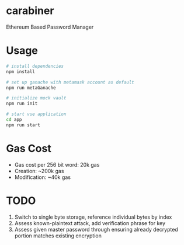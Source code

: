 # carabiner
Ethereum Based Password Manager


# Usage
``` bash
# install dependencies
npm install

# set up ganache with metamask account as default
npm run metaGanache

# initialize mock vault
npm run init

# start vue application
cd app
npm run start
```

# Gas Cost
* Gas cost per 256 bit word: 20k gas
* Creation: ~200k gas
* Modification: ~40k gas

# TODO
1. Switch to single byte storage, reference individual bytes by index
2. Assess known-plaintext attack, add verification phrase for key
3. Assess given master password through ensuring already decrypted portion matches existing encryption
